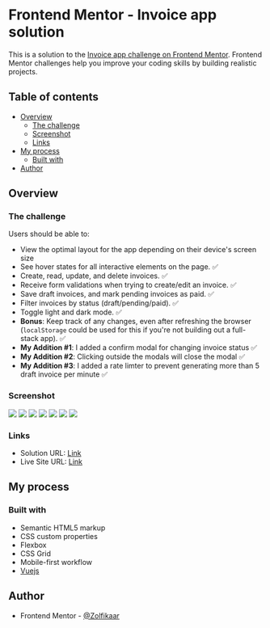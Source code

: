 # Frontend Mentor - Invoice app solution

This is a solution to the [Invoice app challenge on Frontend Mentor](https://www.frontendmentor.io/challenges/invoice-app-i7KaLTQjl). Frontend Mentor challenges help you improve your coding skills by building realistic projects.

## Table of contents

- [Overview](#overview)
  - [The challenge](#the-challenge)
  - [Screenshot](#screenshot)
  - [Links](#links)
- [My process](#my-process)
  - [Built with](#built-with)
- [Author](#author)

## Overview

### The challenge

Users should be able to:

- View the optimal layout for the app depending on their device's screen size
- See hover states for all interactive elements on the page. ✅
- Create, read, update, and delete invoices. ✅
- Receive form validations when trying to create/edit an invoice. ✅
- Save draft invoices, and mark pending invoices as paid. ✅
- Filter invoices by status (draft/pending/paid). ✅
- Toggle light and dark mode. ✅
- **Bonus**: Keep track of any changes, even after refreshing the browser (`localStorage` could be used for this if you're not building out a full-stack app). ✅
- **My Addition #1**: I added a confirm modal for changing invoice status ✅
- **My Addition #2**: Clicking outside the modals will close the modal ✅
- **My Addition #3**: I added a rate limter to prevent generating more than 5 draft invoice per minute ✅

### Screenshot

![](./screenshot/1.jpg)
![](./screenshot/2.jpg)
![](./screenshot/3.jpg)
![](./screenshot/4.jpg)
![](./screenshot/5.jpg)
![](./screenshot/6.jpg)
![](./screenshot/7.jpg)

### Links

- Solution URL: [Link](https://your-solution-url.com)
- Live Site URL: [Link](https://zolfikaar.github.io/Invoice-app-vuejs/)

## My process

### Built with

- Semantic HTML5 markup
- CSS custom properties
- Flexbox
- CSS Grid
- Mobile-first workflow
- [Vuejs](https://vuejs.org/)

## Author

<!-- - Website - [Add your name here](https://www.your-site.com) -->
- Frontend Mentor - [@Zolfikaar](https://www.frontendmentor.io/profile/Zolfikaar)
